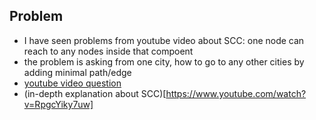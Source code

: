 ## Problem
- I have seen problems from youtube video about SCC: one node can reach to any nodes inside that compoent
- the problem is asking from one city, how to go to any other cities by adding minimal path/edge
- [youtube video question](https://www.youtube.com/watch?v=qz9tKlF431k)
- (in-depth explanation about SCC)[https://www.youtube.com/watch?v=RpgcYiky7uw] 

